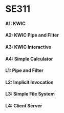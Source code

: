 # SE311

#### A1: KWIC
#### A2: KWIC Pipe and Filter
#### A3: KWIC Interactive
#### A4: Simple Calculator

#### L1: Pipe and Filter
#### L2: Implicit Invocation
#### L3: Simple File System
#### L4: Client Server
